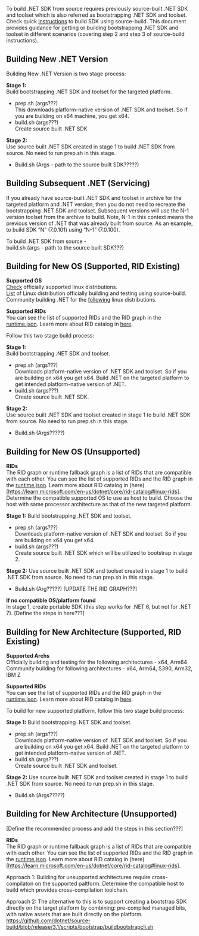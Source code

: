 
To build .NET SDK from source requires previously source-built .NET SDK and toolset which is also referred as bootstrapping .NET SDK and toolset. Check quick [instructions](https://github.com/dotnet/installer/blob/main/README.md#build-net-from-source-source-build) to build SDK using source-build. This document provides guidance for getting or building  bootstrapping .NET SDK and toolset in different scenarios (covering step 2 and step 3 of source-build instructions).

## Building New .NET Version
Building New .NET Version is two stage process:  

**Stage 1:**  
Build bootstrapping .NET SDK and toolset for the targeted platform.
- prep.sh (args???)  
 This downloads platform-native version of .NET SDK and toolset. So if you are building on x64 machine, you get x64.
- build.sh (args???)  
Create source built .NET SDK

**Stage 2:**  
Use source built .NET SDK created in stage 1 to build .NET SDK from source. No need to run prep.sh in this stage.
- Build.sh (Args - path to the source built SDK?????)

## Building Subsequent .NET (Servicing)
If you already have source-built .NET SDK and toolset in archive for the targeted platform and .NET version, then you do not need to recreate the bootstrapping .NET SDK and toolset. Subsequent versions will use the N-1 version toolset from the archive to build. Note, N-1 in this context means the previous version of .NET that was already built from source. As an example, to build SDK “N” (7.0.101) using “N-1” (7.0.100).

To build .NET SDK from source -  
 build.sh (args - path to the source built SDK???)

## Building for New OS (Supported, RID Existing)
**Supported OS**  
[Check](https://learn.microsoft.com/en-us/dotnet/core/install/linux) officially supported linux distributions.  
[List](https://github.com/dotnet/installer/blob/release/7.0.1xx/src/SourceBuild/Arcade/eng/common/templates/job/source-build-run-tarball-build.yml#L12-L16) of Linux distribution officially building and testing using source-build.  
Community building .NET for the [following](https://github.com/dotnet/source-build#net-in-linux-distributions) linux distributions.

**Supported RIDs**  
You can see the list of supported RIDs and the RID graph in the [runtime.json](https://github.com/dotnet/runtime/blob/main/src/libraries/Microsoft.NETCore.Platforms/src/runtime.json). Learn more about RID catalog in [here](https://learn.microsoft.com/en-us/dotnet/core/rid-catalog#linux-rids).

Follow this two stage build process: 

**Stage 1:**  
Build bootstrapping .NET SDK and toolset.
- prep.sh (args???)  
 Downloads platform-native version of .NET SDK and toolset. So if you are building on x64 you get x64. Build .NET on the targeted platform to get intended platform-native version of .NET.
- build.sh (args???)  
Create source built .NET SDK.

**Stage 2:**  
Use source built .NET SDK and toolset created in stage 1 to build .NET SDK from source. No need to run prep.sh in this stage.
- Build.sh (Args?????)
## Building for New OS (Unsupported)  
**RIDs**  
The RID graph or runtime fallback graph is a list of RIDs that are compatible with each other. You can see the list of supported RIDs and the RID graph in the [runtime.json](https://github.com/dotnet/runtime/blob/main/src/libraries/Microsoft.NETCore.Platforms/src/runtime.json). Learn more about RID catalog in (here)[https://learn.microsoft.com/en-us/dotnet/core/rid-catalog#linux-rids].
Determine the compatible supported OS to use as host to build. Choose the host with same processor architecture as that of the new targeted platform.  

**Stage 1:**
Build bootstrapping .NET SDK and toolset.
- prep.sh (args???)  
 Downloads platform-native version of .NET SDK and toolset. So if you are building on x64 you get x64.
- build.sh (args???)  
Create source built .NET SDK which will be utilized to bootstrap in stage 2.

**Stage 2:**
Use source built .NET SDK and toolset created in stage 1 to build .NET SDK from source. No need to run prep.sh in this stage.
- Build.sh (Arg?????)
[UPDATE THE RID GRAPH???]

**If no compatible OS/platform found**  
In stage 1, create portable SDK (this step works for .NET 6, but not for .NET 7). [Define the steps in here???]

## Building for New Architecture (Supported, RID Existing)
**Supported Archs**  
Officially building and testing for the following architectures - x64, Arm64  
Community building for following architectures - x64, Arm64, S390, Arm32, IBM Z

**Supported RIDs**  
You can see the list of supported RIDs and the RID graph in the [runtime.json](https://github.com/dotnet/runtime/blob/main/src/libraries/Microsoft.NETCore.Platforms/src/runtime.json). Learn more about RID catalog in [here](https://learn.microsoft.com/en-us/dotnet/core/rid-catalog#linux-rids).

To build for new supported platform, follow this two stage build process:  

**Stage 1:**
Build bootstrapping .NET SDK and toolset.
- prep.sh (args???)  
 Downloads platform-native version of .NET SDK and toolset. So if you are building on x64 you get x64. Build .NET on the targeted platform to get intended platform-native version of .NET.
- build.sh (args???)  
Create source built .NET SDK and toolset.

**Stage 2:**
Use source built .NET SDK and toolset created in stage 1 to build .NET SDK from source. No need to run prep.sh in this stage.
- Build.sh (Args?????)

## Building for New Architecture (Unsupported)
[Define the recommended process and add the steps in this section???]

**RIDs**  
The RID graph or runtime fallback graph is a list of RIDs that are compatible with each other. You can see the list of supported RIDs and the RID graph in the [runtime.json](https://github.com/dotnet/runtime/blob/main/src/libraries/Microsoft.NETCore.Platforms/src/runtime.json). Learn more about RID catalog in (here)[https://learn.microsoft.com/en-us/dotnet/core/rid-catalog#linux-rids].

Approach 1: Building for unsupported architectures require cross-compilaton on the supported  paltform. Determine the compatible host to build which provides cross-compilation toolchain.

Approach 2:
The alternative to this is to support creating a bootstrap SDK directly on the target platform by combining: pre-compiled managed bits, with native assets that are built directly on the platform.
https://github.com/dotnet/source-build/blob/release/3.1/scripts/bootstrap/buildbootstrapcli.sh
